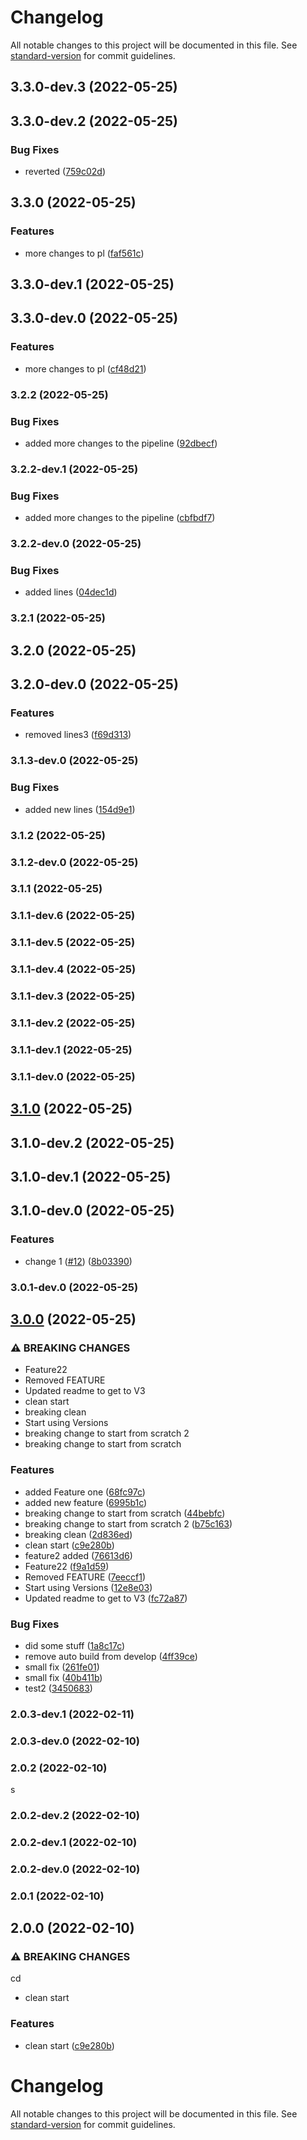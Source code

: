 # Changelog

All notable changes to this project will be documented in this file. See [standard-version](https://github.com/conventional-changelog/standard-version) for commit guidelines.

## 3.3.0-dev.3 (2022-05-25)

## 3.3.0-dev.2 (2022-05-25)


### Bug Fixes

* reverted ([759c02d](https://github.com/Ruandv/cypressTesting_POC/commit/759c02db7f6bb6088747ee7da33cda1ecd5c5e3a))
 
## 3.3.0 (2022-05-25)


### Features

* more changes to pl ([faf561c](https://github.com/Ruandv/cypressTesting_POC/commit/faf561cd49b50221c9a0ea9464a5880d6c3b5487))
 

## 3.3.0-dev.1 (2022-05-25)

## 3.3.0-dev.0 (2022-05-25)


### Features

* more changes to pl ([cf48d21](https://github.com/Ruandv/cypressTesting_POC/commit/cf48d21672af500a2cafa5cd57ff41b7271d8991))

### 3.2.2 (2022-05-25)


### Bug Fixes

* added more changes to the pipeline ([92dbecf](https://github.com/Ruandv/cypressTesting_POC/commit/92dbecf59bc2dde21d33f03c7523f56fe1f9d09e))


### 3.2.2-dev.1 (2022-05-25)


### Bug Fixes

* added more changes to the pipeline ([cbfbdf7](https://github.com/Ruandv/cypressTesting_POC/commit/cbfbdf7b0aaba7a4674066bb56bd2dfb719dd22c))

### 3.2.2-dev.0 (2022-05-25)


### Bug Fixes

* added lines ([04dec1d](https://github.com/Ruandv/cypressTesting_POC/commit/04dec1d36a503247dcfabed7fcdc9aa66957c792))

### 3.2.1 (2022-05-25)

## 3.2.0 (2022-05-25)
 
## 3.2.0-dev.0 (2022-05-25)


### Features

* removed lines3 ([f69d313](https://github.com/Ruandv/cypressTesting_POC/commit/f69d31355fc592ad50edbca8ca748eae7f22da03))

### 3.1.3-dev.0 (2022-05-25)


### Bug Fixes

* added new lines ([154d9e1](https://github.com/Ruandv/cypressTesting_POC/commit/154d9e1c6cbc8a2048c411b36436adbe67a8a37a))

### 3.1.2 (2022-05-25)

### 3.1.2-dev.0 (2022-05-25)

### 3.1.1 (2022-05-25)

### 3.1.1-dev.6 (2022-05-25)

### 3.1.1-dev.5 (2022-05-25)

### 3.1.1-dev.4 (2022-05-25)

### 3.1.1-dev.3 (2022-05-25)

### 3.1.1-dev.2 (2022-05-25)

### 3.1.1-dev.1 (2022-05-25)

### 3.1.1-dev.0 (2022-05-25)

## [3.1.0](https://github.com/Ruandv/cypressTesting_POC/compare/v3.0.0...v3.1.0) (2022-05-25)

## 3.1.0-dev.2 (2022-05-25)

## 3.1.0-dev.1 (2022-05-25)

## 3.1.0-dev.0 (2022-05-25)


### Features

* change 1 ([#12](https://github.com/Ruandv/cypressTesting_POC/issues/12)) ([8b03390](https://github.com/Ruandv/cypressTesting_POC/commit/8b03390a2c1dcac21a263b7cb65f1a9277905579))

### 3.0.1-dev.0 (2022-05-25)

## [3.0.0](https://github.com/Ruandv/cypressTesting_POC/compare/v1.0.1-dev.1...v3.0.0) (2022-05-25)


### ⚠ BREAKING CHANGES

* Feature22
* Removed FEATURE
* Updated readme to get to V3
* clean start
* breaking clean
* Start using Versions
* breaking change to start from scratch 2
* breaking change to start from scratch

### Features

* added Feature one ([68fc97c](https://github.com/Ruandv/cypressTesting_POC/commit/68fc97c8c2e47413b88fded45c67a2a7c89c0aba))
* added new feature ([6995b1c](https://github.com/Ruandv/cypressTesting_POC/commit/6995b1ceb3df4570ff1479d563d81826aa974a4b))
* breaking change to start from scratch ([44bebfc](https://github.com/Ruandv/cypressTesting_POC/commit/44bebfce3f658cb569f1ef847eb86b84da42059d))
* breaking change to start from scratch 2 ([b75c163](https://github.com/Ruandv/cypressTesting_POC/commit/b75c1633308afd5e96a888098da45dbeb353eb60))
* breaking clean ([2d836ed](https://github.com/Ruandv/cypressTesting_POC/commit/2d836ed808f2f5d70a792c9d49534e519eed0f27))
* clean start ([c9e280b](https://github.com/Ruandv/cypressTesting_POC/commit/c9e280b30ae5ce4fe57c087a016c310473760517))
* feature2 added ([76613d6](https://github.com/Ruandv/cypressTesting_POC/commit/76613d6e724009ee4e81f0ed276513c1edba68dd))
* Feature22 ([f9a1d59](https://github.com/Ruandv/cypressTesting_POC/commit/f9a1d595b55fbc2d43439398fac657bbf00c3da6))
* Removed FEATURE ([7eeccf1](https://github.com/Ruandv/cypressTesting_POC/commit/7eeccf1b53090b80d68e61b2f3e54f3f5114987e))
* Start using Versions ([12e8e03](https://github.com/Ruandv/cypressTesting_POC/commit/12e8e03db2364b732ee33798e825666eb0481ff5))
* Updated readme to get to V3 ([fc72a87](https://github.com/Ruandv/cypressTesting_POC/commit/fc72a87d2754827b425dd577a6df590d4c3776a5))


### Bug Fixes

* did some stuff ([1a8c17c](https://github.com/Ruandv/cypressTesting_POC/commit/1a8c17ca154d6ce06905fd3561b86b049b044ea3))
* remove auto build from develop ([4ff39ce](https://github.com/Ruandv/cypressTesting_POC/commit/4ff39cea062094efdc4ba71aff9bc6f25912e7f5))
* small fix ([261fe01](https://github.com/Ruandv/cypressTesting_POC/commit/261fe017a9e17fa767d60350a439e9c2dc19d7c9))
* small fix ([40b411b](https://github.com/Ruandv/cypressTesting_POC/commit/40b411b5184dd5fedec7c851d56f76905a35120d))
* test2 ([3450683](https://github.com/Ruandv/cypressTesting_POC/commit/3450683e0f87a609b8da5e01d84dcc65e5d81428))

### 2.0.3-dev.1 (2022-02-11)

### 2.0.3-dev.0 (2022-02-10)

### 2.0.2 (2022-02-10)
s
### 2.0.2-dev.2 (2022-02-10)

### 2.0.2-dev.1 (2022-02-10)

### 2.0.2-dev.0 (2022-02-10)

### 2.0.1 (2022-02-10)

## 2.0.0 (2022-02-10)


### ⚠ BREAKING CHANGES
cd
* clean start

### Features

* clean start ([c9e280b](https://github.com/Ruandv/cypressTesting_POC/commit/c9e280b30ae5ce4fe57c087a016c310473760517))

# Changelog

All notable changes to this project will be documented in this file. See [standard-version](https://github.com/conventional-changelog/standard-version) for commit guidelines.
